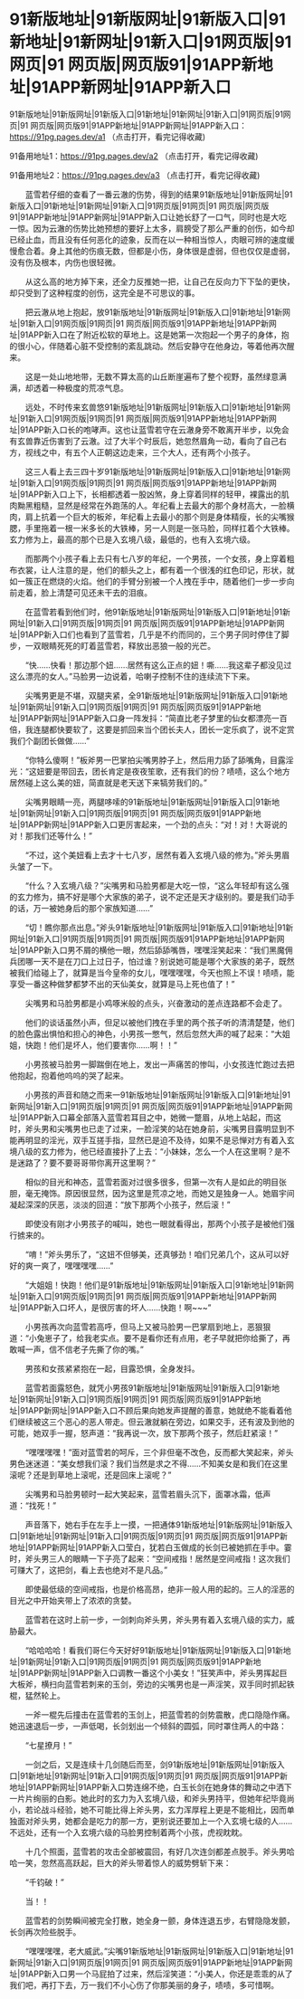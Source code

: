 # 91新版地址|91新版网址|91新版入口|91新地址|91新网址|91新入口|91网页版|91网页|91 网页版|网页版91|91APP新地址|91APP新网址|91APP新入口





91新版地址|91新版网址|91新版入口|91新地址|91新网址|91新入口|91网页版|91网页|91 网页版|网页版91|91APP新地址|91APP新网址|91APP新入口：https://91pg.pages.dev/a1 （点击打开，看完记得收藏)

91备用地址1：https://91pg.pages.dev/a2  （点击打开，看完记得收藏)

91备用地址2：https://91pg.pages.dev/a3  （点击打开，看完记得收藏)




　　蓝雪若仔细的查看了一番云澈的伤势，得到的结果91新版地址|91新版网址|91新版入口|91新地址|91新网址|91新入口|91网页版|91网页|91 网页版|网页版91|91APP新地址|91APP新网址|91APP新入口让她长舒了一口气，同时也是大吃一惊。因为云澈的伤势比她预想的要好上太多，肩膀受了那么严重的创伤，如今却已经止血，而且没有任何恶化的迹象，反而在以一种相当惊人，肉眼可辨的速度缓慢愈合着。身上其他的伤痕无数，但都是小伤，身体很是虚弱，但也仅仅是虚弱，没有伤及根本，内伤也很轻微。

　　从这么高的地方掉下来，还全力反推她一把，让自己在反向力下下坠的更快，却只受到了这种程度的创伤，这完全是不可思议的事。

　　把云澈从地上抱起，放91新版地址|91新版网址|91新版入口|91新地址|91新网址|91新入口|91网页版|91网页|91 网页版|网页版91|91APP新地址|91APP新网址|91APP新入口在了附近松软的草地上。这是她第一次抱起一个男子的身体，抱的很小心，伴随着心脏不受控制的紊乱跳动。然后安静守在他身边，等着他再次醒来。

　　这是一处山地地带，无数不算太高的山丘断崖遍布了整个视野，虽然绿意满满，却透着一种极度的荒凉气息。

　　远处，不时传来玄兽悠91新版地址|91新版网址|91新版入口|91新地址|91新网址|91新入口|91网页版|91网页|91 网页版|网页版91|91APP新地址|91APP新网址|91APP新入口长的咆哮声。这也让蓝雪若守在云澈身旁不敢离开半步，以免会有玄兽靠近伤害到了云澈。过了大半个时辰后，她忽然眉角一动，看向了自己右方，视线之中，有五个人正朝这边走来，三个大人，还有两个小孩子。

　　这三人看上去三四十岁91新版地址|91新版网址|91新版入口|91新地址|91新网址|91新入口|91网页版|91网页|91 网页版|网页版91|91APP新地址|91APP新网址|91APP新入口上下，长相都透着一股凶煞，身上穿着同样的轻甲，裸露出的肌肉黝黑粗糙，显然是经常在外跑荡的人。年纪看上去最大的那个身材高大，一脸横肉，肩上抗着一个巨大的板斧，年纪看上去最小的那个则是身体精瘦，长的尖嘴猴腮，手里拖着一根一米多长的大铁棒，另一人则是一张马脸，同样扛着个大铁棒。玄力修为上，最高的那个已是入玄境八级，最低的，也有入玄境六级。

　　而那两个小孩子看上去只有七八岁的年纪，一个男孩，一个女孩，身上穿着粗布衣裳，让人注意的是，他们的额头之上，都有着一个很浅的红色印记，形状，就如一簇正在燃烧的火焰。他们的手臂分别被一个人拽在手中，随着他们一步一步向前走着，脸上清楚可见还未干去的泪痕。

　　在蓝雪若看到他们时，他91新版地址|91新版网址|91新版入口|91新地址|91新网址|91新入口|91网页版|91网页|91 网页版|网页版91|91APP新地址|91APP新网址|91APP新入口们也看到了蓝雪若，几乎是不约而同的，三个男子同时停住了脚步，一双眼睛死死的盯着蓝雪若，释放出恶狼一般的光芒。

　　“快……快看！那边那个妞……居然有这么正点的妞！嘶……我这辈子都没见过这么漂亮的女人。”马脸男一边说着，哈喇子控制不住的连续流下下来。

　　尖嘴男更是不堪，双腿夹紧，全91新版地址|91新版网址|91新版入口|91新地址|91新网址|91新入口|91网页版|91网页|91 网页版|网页版91|91APP新地址|91APP新网址|91APP新入口身一阵发抖：“简直比老子梦里的仙女都漂亮一百倍，我连腿都快要软了，这要是抓回来当个团长夫人，团长一定乐疯了，说不定赏我们个副团长做做……”

　　“你特么傻啊！”板斧男一巴掌拍尖嘴男脖子上，然后用力舔了舔嘴角，目露淫光：“这妞要是带回去，团长肯定是夜夜笙歌，还有我们的份？啧啧，这么个地方居然碰上这么美的妞，简直就是老天送下来犒劳我们的。”

　　尖嘴男眼睛一亮，两腿哆嗦的91新版地址|91新版网址|91新版入口|91新地址|91新网址|91新入口|91网页版|91网页|91 网页版|网页版91|91APP新地址|91APP新网址|91APP新入口更厉害起来，一个劲的点头：“对！对！大哥说的对！那我们还等什么！”

　　“不过，这个美妞看上去才十七八岁，居然有着入玄境八级的修为。”斧头男眉头皱了一下。

　　“什么？入玄境八级？”尖嘴男和马脸男都是大吃一惊，“这么年轻却有这么强的玄力修为，搞不好是哪个大家族的弟子，说不定还是天才级别的。要是我们动手的话，万一被她身后的那个家族知道……”

　　“切！瞧你那点出息。”斧头91新版地址|91新版网址|91新版入口|91新地址|91新网址|91新入口|91网页版|91网页|91 网页版|网页版91|91APP新地址|91APP新网址|91APP新入口男不屑的横他一眼，然后舔舔嘴唇，嘿嘿淫笑起来：“我们黑魔佣兵团哪一天不是在刀口上过日子，怕过谁？别说她可能是哪个大家族的弟子，既然被我们给碰上了，就算是当今皇帝的女儿，嘿嘿嘿嘿，今天也照上不误！啧啧，能享受一番这种做梦都梦不出的天仙美女，就算是马上死也值了！”

　　尖嘴男和马脸男都是小鸡啄米般的点头，兴奋激动的差点连路都不会走了。

　　他们的谈话虽然小声，但足以被他们拽在手里的两个孩子听的清清楚楚，他们的脸色露出惧怕和担心的神色，小男孩一憋气，然后忽然大声的喊了起来：“大姐姐，快跑！他们是坏人，他们要害你……啊！！”

　　小男孩被马脸男一脚踹倒在地上，发出一声痛苦的惨叫，小女孩连忙跑过去把他抱起，抱着他呜呜的哭了起来。

　　小男孩的声音和随之而来一91新版地址|91新版网址|91新版入口|91新地址|91新网址|91新入口|91网页版|91网页|91 网页版|网页版91|91APP新地址|91APP新网址|91APP新入口幕全部落入蓝雪若耳目之中，她微一蹩眉，从地上站起，而这时，斧头男和尖嘴男也已走了过来，一脸淫笑的站在她身前，尖嘴男目露明显到不能再明显的淫光，双手互搓手指，显然已是迫不及待，如果不是忌惮对方有着入玄境八级的玄力修为，他已经直接扑了上去：“小妹妹，怎么一个人在这里啊？是不是迷路了？要不要哥哥带你离开这里啊？”

　　相似的目光和神态，蓝雪若面对过很多很多，但第一次有人是如此的明目张胆，毫无掩饰。原因很显然，因为这里是荒凉之地，而她又是独身一人。她眉宇间凝起深深的厌恶，淡淡的回道：“放下那两个小孩子，然后滚！”

　　即使没有刚才小男孩子的喊叫，她也一眼就看得出，那两个小孩子是被他们强行掳来的。

　　“唷！”斧头男乐了，“这妞不但够美，还真够劲！咱们兄弟几个，这从可以好好的爽一爽了，嘿嘿嘿嘿……”

　　“大姐姐！快跑！他们是91新版地址|91新版网址|91新版入口|91新地址|91新网址|91新入口|91网页版|91网页|91 网页版|网页版91|91APP新地址|91APP新网址|91APP新入口坏人，是很厉害的坏人……快跑！啊~~~”

　　小男孩再次向蓝雪若高呼，但马上又被马脸男一巴掌扇到地上，恶狠狠道：“小兔崽子了，给我老实点。要不是看你还有点用，老子早就把你给撕了，再敢喊一声，信不信老子先撕了你的嘴。”

　　男孩和女孩紧紧抱在一起，目露恐惧，全身发抖。

　　蓝雪若面露怒色，就凭小男孩91新版地址|91新版网址|91新版入口|91新地址|91新网址|91新入口|91网页版|91网页|91 网页版|网页版91|91APP新地址|91APP新网址|91APP新入口不顾后果向她发声提醒的善意，她就绝不能看着他们继续被这三个恶心的恶人带走。但云澈就躺在旁边，如果交手，还有波及到他的可能，她双手一握，怒声道：“我再说一次，放下那两个孩子，然后赶紧滚！”

　　“嘿嘿嘿嘿！”面对蓝雪若的呵斥，三个非但毫不改色，反而都大笑起来，斧头男色迷迷道：“美女想我们滚？我们当然是求之不得……不知美女是和我们在这里滚呢？还是到草地上滚呢，还是回床上滚呢？”

　　尖嘴男和马脸男顿时一起大笑起来，蓝雪若眉头沉下，面罩冰霜，低声道：“找死！”

　　声音落下，她右手在左手上一摸，一把通体91新版地址|91新版网址|91新版入口|91新地址|91新网址|91新入口|91网页版|91网页|91 网页版|网页版91|91APP新地址|91APP新网址|91APP新入口莹白，犹若白玉做成的长剑已被她抓在手中。霎时，斧头男三人的眼睛一下子亮了起来：“空间戒指！居然是空间戒指！这次我们可赚大了，这把剑，看上去也绝对不是凡品。”

　　即使最低级的空间戒指，也是价格高昂，绝非一般人用的起的。三人的淫恶的目光之中开始夹带上了浓浓的贪婪。

　　蓝雪若在这时上前一步，一剑刺向斧头男，斧头男有着入玄境八级的实力，威胁最大。

　　“哈哈哈哈！看我们哥仨今天好好91新版地址|91新版网址|91新版入口|91新地址|91新网址|91新入口|91网页版|91网页|91 网页版|网页版91|91APP新地址|91APP新网址|91APP新入口调教一番这个小美女！”狂笑声中，斧头男挥起巨大板斧，横扫向蓝雪若刺来的玉剑，旁边的尖嘴男也是一声淫笑，双手同时抓起铁棍，猛然轮上。

　　一斧一棍先后撞击在蓝雪若的玉剑上，把蓝雪若的剑势震散，虎口隐隐作痛。她迅速退后一步，一声低喝，长剑划出一个倾斜的圆弧，同时罩住两人的中路：

　　“七星撩月！”

　　一剑之后，又是连续十几剑随后而至，剑91新版地址|91新版网址|91新版入口|91新地址|91新网址|91新入口|91网页版|91网页|91 网页版|网页版91|91APP新地址|91APP新网址|91APP新入口势连绵不绝，白玉长剑在她身体的舞动之中洒下一片片绚丽的白影。她此时的玄力为入玄境八级，和斧头男持平，但她年纪毕竟尚小，若论战斗经验，她不可能比得上斧头男，玄力浑厚程上更是不能相比，因而单独面对斧头男，她都会是吃力的那一方，更别说还要加上一个入玄境七级的人……不远处，还有一个入玄境六级的马脸男控制着两个小孩，虎视眈眈。

　　十几个照面，蓝雪若的攻击全部被震回，有好几次连剑都差点脱手。斧头男哈哈一笑，忽然高高跃起，巨大的斧头带着惊人的威势劈斩下来：

　　“千钧破！”

　　当！！

　　蓝雪若的剑势瞬间被完全打散，她全身一颤，身体连退五步，右臂隐隐发颤，长剑再次险些脱手。

　　“嘿嘿嘿嘿，老大威武。”尖嘴91新版地址|91新版网址|91新版入口|91新地址|91新网址|91新入口|91网页版|91网页|91 网页版|网页版91|91APP新地址|91APP新网址|91APP新入口男一个马屁拍了过来，然后淫笑道：“小美人，你还是乖乖的从了我们吧，再打下去，万一我们不小心伤了你那美丽的身子，啧啧，多可惜啊。

